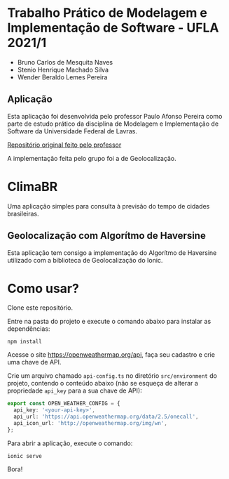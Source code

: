 # Trabalho Prático de Modelagem e Implementação de Software - UFLA 2021/1
- Bruno Carlos de Mesquita Naves
- Stenio Henrique Machado Silva
- Wender Beraldo Lemes Pereira

## Aplicação
Esta aplicação foi desenvolvida pelo professor Paulo Afonso Pereira como parte de estudo prático
da disciplina de Modelagem e Implementação de Software da Universidade Federal de Lavras.

[Repositório original feito pelo professor](https://github.com/gcc132-2020-2/climabr)

A implementação feita pelo grupo foi a de Geolocalização.

# ClimaBR

Uma aplicação simples para consulta à previsão do tempo de cidades brasileiras.

## Geolocalização com Algorítmo de Haversine

Esta aplicação tem consigo a implementação do Algorítmo de Haversine utilizado com a biblioteca de Geolocalização
do Ionic.

# Como usar?

Clone este repositório.

Entre na pasta do projeto e execute o comando abaixo para instalar as dependências:

`npm install`

Acesse o site https://openweathermap.org/api, faça seu cadastro e crie uma chave de API.

Crie um arquivo chamado `api-config.ts` no diretório `src/environment` do projeto, contendo o conteúdo abaixo (não se esqueça de alterar a propriedade `api_key` para a sua chave de API):

```ts
export const OPEN_WEATHER_CONFIG = {
  api_key: '<your-api-key>',
  api_url: 'https://api.openweathermap.org/data/2.5/onecall',
  api_icon_url: 'http://openweathermap.org/img/wn',
};
```

Para abrir a aplicação, execute o comando:

`ionic serve`

Bora!
